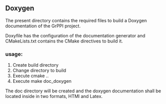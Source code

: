 ## Doxygen
The present directory contains the required files to build a Doxygen documentation of the GrPPI project. 

Doxyfile has the configuration of the documentation generator and CMakeLists.txt contains the CMake directives to build it.

### usage:

1. Create build directory
2. Change directory to build
3. Execute cmake ..
4. Execute make doc_doxygen

The doc directory will be created and the doxygen documentation shall be located inside in two formats, HTMl and Latex.